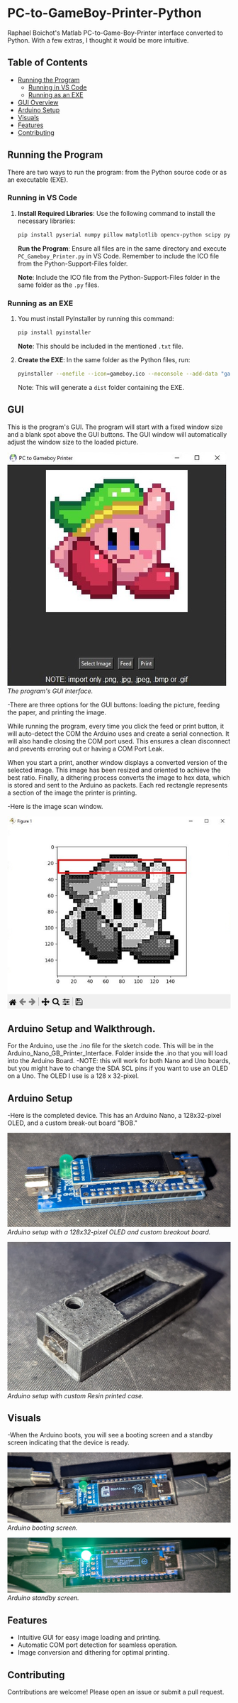 # PC-to-GameBoy-Printer-Python
Raphael Boichot's Matlab PC-to-Game-Boy-Printer interface converted to Python. With a few extras, I thought it would be more intuitive.

## Table of Contents
- [Running the Program](#running-the-program)
  - [Running in VS Code](#running-in-vs-code)
  - [Running as an EXE](#running-as-an-exe)
- [GUI Overview](#gui-overview)
- [Arduino Setup](#arduino-setup)
- [Visuals](#visuals)
- [Features](#features)
- [Contributing](#contributing)

## Running the Program

There are two ways to run the program: from the Python source code or as an executable (EXE).

### Running in VS Code
1. **Install Required Libraries**: Use the following command to install the necessary libraries:
    ```bash
    pip install pyserial numpy pillow matplotlib opencv-python scipy pyinstaller
    ```
   **Run the Program**: Ensure all files are in the same directory and execute `PC_Gameboy_Printer.py` in VS Code. Remember to include the ICO file from the Python-Support-Files folder.

   **Note**: Include the ICO file from the Python-Support-Files folder in the same folder as the `.py` files.

### Running as an EXE
1. You must install PyInstaller by running this command:

    ```bash
    pip install pyinstaller
    ```

   **Note**: This should be included in the mentioned `.txt` file.

2. **Create the EXE**: In the same folder as the Python files, run:

    ```bash
    pyinstaller --onefile --icon=gameboy.ico --noconsole --add-data "gameboy.ico;." --add-data "Print_Image.py;." --add-data "Send_Packet.py;." --add-data "Add_CheckSum.py;." --add-data "AutoDetectCom.py;." --add-data "Image_Rectifier.py;." --hidden-import "scipy._lib.array_api_compat.numpy.fft" PC_Gameboy_Printer.py
    ```
    Note: This will generate a `dist` folder containing the EXE.
   
## GUI
This is the program's GUI. The program will start with a fixed window size and a blank spot above the GUI buttons.
The GUI window will automatically adjust the window size to the loaded picture.

![GUI](https://github.com/AKABigDinner/PC-to-GameBoy-Printer-Python/blob/main/Photos/GUI.JPG)
*The program's GUI interface.*

-There are three options for the GUI buttons: loading the picture, feeding the paper, and printing the image.

While running the program, every time you click the feed or print button, it will auto-detect the COM the Arduino uses and create a serial connection.
It will also handle closing the COM port used. This ensures a clean disconnect and prevents erroring out or having a COM Port Leak.

When you start a print, another window displays a converted version of the selected image. This image has been resized and oriented to achieve the best ratio. Finally, a dithering process converts the image to hex data, which is stored and sent to the Arduino as packets. Each red rectangle represents a section of the image the printer is printing.

-Here is the image scan window.

![Scan Window](https://github.com/AKABigDinner/PC-to-GameBoy-Printer-Python/blob/main/Photos/GUI-Scan-visual.JPG)

## Arduino Setup and Walkthrough.
For the Arduino, use the .ino file for the sketch code. This will be in the Arduino_Nano_GB_Printer_Interface. Folder inside the .ino that you will load into the Arduino Board.
-NOTE: this will work for both Nano and Uno boards, but you might have to change the SDA SCL pins if you want to use an OLED on a Uno. The OLED I use is a 128 x 32-pixel.

## Arduino Setup
-Here is the completed device. This has an Arduino Nano, a 128x32-pixel OLED, and a custom break-out board "BOB."

![Arduino PCB](https://github.com/AKABigDinner/PC-to-GameBoy-Printer-Python/blob/main/Photos/Arduino-PCB.jpg)
*Arduino setup with a 128x32-pixel OLED and custom breakout board.*

![Arduino With ProtoCase](https://github.com/AKABigDinner/PC-to-GameBoy-Printer-Python/blob/main/Photos/Angled-Shot-Protocase.jpg)
*Arduino setup with custom Resin printed case.*

## Visuals
-When the Arduino boots, you will see a booting screen and a standby screen indicating that the device is ready.

![Arduino Booting](https://github.com/AKABigDinner/PC-to-GameBoy-Printer-Python/blob/main/Photos/Arduino-Booting.jpg)
*Arduino booting screen.*

![Arduino Standby](https://github.com/AKABigDinner/PC-to-GameBoy-Printer-Python/blob/main/Photos/STBY1.jpg)
*Arduino standby screen.*

## Features
- Intuitive GUI for easy image loading and printing.
- Automatic COM port detection for seamless operation.
- Image conversion and dithering for optimal printing.

## Contributing
Contributions are welcome! Please open an issue or submit a pull request.
